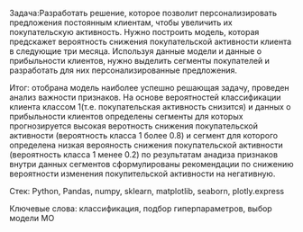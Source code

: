 Задача:Разработать решение, которое позволит персонализировать предложения постоянным клиентам, чтобы увеличить их покупательскую активность.
Нужно построить модель, которая предскажет вероятность снижения покупательской активности клиента в следующие три месяца.
Используя данные модели и данные о прибыльности клиентов, нужно выделить сегменты покупателей и разработать для них персонализированные предложения.

Итог: отобрана модель наиболее успешно решающая задачу, проведен анализ важности признаков.
На основе вероятностей классификации клиента классом 1(т.е. покупательская активность снизится) и данных о прибыльности клиентов определены сегменты для которых прогнозируется высокая веротность снижения покупательской активности (вероятность класса 1 более 0.8) и сегмент для которого определена низкая верояность снижения покупательской активности (вероятность класса 1 менее 0.2) 
по результатам анадиза признаков внутри данных сегментов сформулированы рекомендации по снижению вероятности изменения покупительской активности на негативную.

Стек: Python, Pandas, numpy, sklearn, matplotlib, seaborn, plotly.express

Ключевые слова: классификация, подбор гиперпараметров, выбор модели МО
